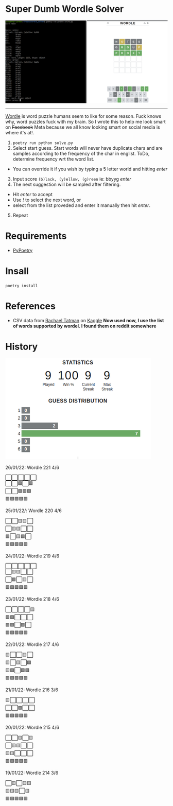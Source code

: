 # Super Dumb Wordle Solver

![screenshot](screenshot.png)

---

[Wordle](https://www.powerlanguage.co.uk/wordle/) is word puzzle humans seem to like for some reason. Fuck knows why, word puzzles fuck with my brain. So I wrote this to help me look smart on ~~Facebook~~ Meta because we all know looking smart on social media is where it's at!.

1. `poetry run python solve.py`
2. Select start guess. Start words will never have duplicate chars and are samples according to the frequency of the char in englist. ToDo, determine frequency wrt the word list.
  - You can override it if you wish by typing a 5 letter world and hitting *enter*
3. Input score `(b)lack, (y)ellow, (g)reen` ie: bbyyg *enter*
4. The next suggestion will be sampled after filtering.
  - Hit *enter* to accept
  - Use *!* to select the next word, or
  - select from the list proveded and enter it manually then hit *enter*.
5. Repeat

# Requirements

- [PyPoetry](https://python-poetry.org/)

# Insall

`poetry install`

# References

- CSV data from [Rachael Tatman](https://www.kaggle.com/rtatman) on [Kaggle](https://www.kaggle.com/rtatman/english-word-frequency)  **Now used now, I use the list of words supported by wordel. I found them on reddit somewhere**

# History

![stats](stats.png)

26/01/22: Wordle 221 4/6

⬜⬜⬜⬜⬜<br/>
⬜⬜🟩⬜🟩<br/>
⬜⬜🟩🟩🟩<br/>
🟩🟩🟩🟩🟩<br/>

25/01/22/: Wordle 220 4/6

⬜⬜🟨🟨⬜<br/>
⬜🟨🟨⬜⬜<br/>
🟩⬜🟨🟩⬜<br/>
🟩🟩🟩🟩🟩<br/>

24/01/22: Wordle 219 4/6

⬜⬜⬜⬜⬜<br/>
⬜🟨🟨⬜⬜<br/>
⬜🟩⬜🟨⬜<br/>
🟩🟩🟩🟩🟩<br/>

23/01/22: Wordle 218 4/6

⬜⬜⬜⬜🟨<br/>
🟩🟩⬜⬜⬜<br/>
🟩🟩⬜🟩⬜<br/>
🟩🟩🟩🟩🟩<br/>

22/01/22: Wordle 217 4/6

🟨⬜⬜🟨⬜<br/>
🟨⬜🟨⬜🟩<br/>
🟨🟩⬜🟩🟩<br/>
🟩🟩🟩🟩🟩<br/>

21/01/22: Wordle 216 3/6

🟨⬜⬜⬜⬜<br/>
⬜⬜🟩⬜⬜<br/>
🟩🟩🟩🟩🟩<br/>

20/01/22: Wordle 215 4/6

⬜⬜🟨⬜🟨<br/>
⬜🟨🟨⬜⬜<br/>
🟨🟨⬜⬜⬜<br/>
🟩🟩🟩🟩🟩<br/>

19/01/22: Wordle 214 3/6

⬜🟨⬜🟨🟨<br/>
🟨🟨🟨⬜🟨<br/>
🟩🟩🟩🟩🟩<br/>

